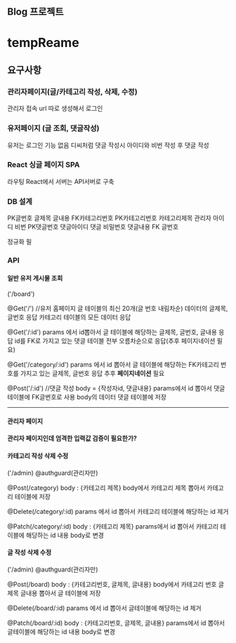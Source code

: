 ## Blog 프로젝트

# tempReame
## 요구사항
### 관리자페이지(글/카테고리 작성, 삭제, 수정)
관리자 접속 url 따로 생성해서 로그인
### 유저페이지 (글 조회, 댓글작성)
유저는 로그인 기능 없음 디씨처럼 댓글 작성시 아이디와 비번 작성 후 댓글 작성
### React 싱글 페이지 SPA
라우팅 React에서 서버는 API서버로 구축
### DB 설계
PK글번호 글제목 글내용 FK카테고리번호
PK카테고리번호 카테고리제목
관리자 아이디 비번
PK댓글번호 댓글아이디 댓글 비밀번호 댓글내용 FK 글번호

정규화 필

### API
#### 일반 유저 게시물 조회
('/board')

@Get('/')
//유저 홈페이지
글 테이블의 최신 20개(글 번호 내림차순) 데이터의 글제목, 글번호 응답
카테고리 테이블의 모든 데이터 응답

@Get('/:id')
params 에서 id뽑아서 글 테이블에 해당하는 글제목, 글번호, 글내용 응답
id를 FK로 가지고 있는 댓글 테이블 전부 오름차순으로 응답(추후 페이지네이션 필요)

@Get('/category/:id')
params 에서 id 뽑아서 글 테이블에 해당하는 FK카테고리 번호를 가지고 있는 
글제목, 글번호 응답
추후 **페이지네이션** 필요

@Post('/:id')
//댓글 작성
body = {작성자id, 댓글내용}
params에서 id 뽑아서 댓글 테이블에 FK글번호로 사용
body의 데이터 댓글 테이블에 저장


---
#### 관리자 페이지
#### 관리자 페이지인데 엄격한 입력값 검증이 필요한가?
#### 카테고리 작성 삭제 수정
('/admin)
@authguard(관리자만)

@Post(/category)
body : {카테고리 제목}
body에서 카테고리 제목 뽑아서 카테고리 테이블에 저장 

@Delete(/category/:id)
params 에서 id 뽑아서 카테고리 테이블에 해당하는 id 제거

@Patch(/category/:id)
body : {카테고리 제목}
params에서 id 뽑아서 카테고리 테이블에 해당하는 id 내용 body로 변경

#### 글 작성 삭제 수정
('/admin)
@authguard(관리자만)

@Post(/board)
body : {카테고리번호, 글제목, 글내용}
body에서 카테고리 번호 글제목 글내용 뽑아서 글 테이블에 저장 

@Delete(/board/:id)
params 에서 id 뽑아서 글테이블에 해당하는 id 제거

@Patch(/board/:id)
body : {카테고리번호, 글제목, 글내용}
params에서 id 뽑아서 글테이블에 해당하는 id 내용 body로 변경


